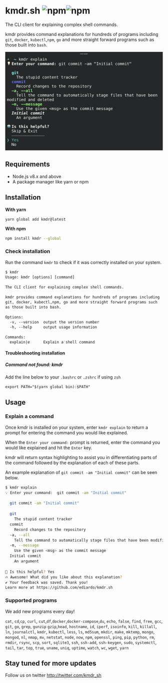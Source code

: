 # kmdr.sh ![npm](https://img.shields.io/npm/v/kmdr?color=green&style=flat-square)![npm](https://img.shields.io/npm/dt/kmdr?color=blue&style=flat-square)

The CLI client for explaining complex shell commands.

kmdr provides command explanations for hundreds of programs including `git`, `docker`, `kubectl`,`npm`, `go` and more straight forward programs such as those built into `bash`.

![kmdr](screenshot.png)

## Requirements

- Node.js v8.x and above
- A package manager like yarn or npm

## Installation

**With yarn**

```bash
yarn global add kmdr@latest
```

**With npm**

```bash
npm install kmdr --global
```

### Check installation

Run the command `kmdr` to check if it was correctly installed on your system.

```
$ kmdr
Usage: kmdr [options] [command]

The CLI client for explaining complex shell commands.

kmdr provides command explanations for hundreds of programs including git, docker, kubectl,npm, go and more straight forward programs such as those built into bash.

Options:
  -v, --version  output the version number
  -h, --help     output usage information

Commands:
  explain|e      Explain a shell command
```

#### Troubleshooting installation

##### Command not found: kmdr

Add the line below to your `.bashrc` or `.zshrc` if using `zsh`

```
export PATH="$(yarn global bin):$PATH"
```

## Usage

### Explain a command

Once kmdr is installed on your system, enter `kmdr explain` to return a prompt for entering the command you would like explained.

When the `Enter your command:` prompt is returned, enter the command you would like explained and hit the `Enter` key.

kmdr will return syntax highlighting to assist you in differentiating parts of the command followed by the explanation of each of these parts.

An example explanation of `git commit -am "Initial commit"` can be seen below.

```bash
$ kmdr explain
💡 Enter your command:  git commit -am "Initial commit"

  git commit -am "Initial commit"

  git
    The stupid content tracker
  commit
    Record changes to the repository
  -a, --all
    Tell the command to automatically stage files that have been modified and deleted
  -m, --message
    Use the given <msg> as the commit message
  Initial commit
    An argument

🤖 Is this helpful? Yes
🔥 Awesome! What did you like about this explanation?
✔ Your feedback was saved. Thank you!
Learn more at https://github.com/ediardo/kmdr.sh
```

### Supported programs

We add new programs every day!

`cat`, `cd`,`cp`, `curl`, `cut`,`df`,`docker`,`docker-compose`,`du`, `echo`, `false`, `find`, `free`, `gcc`, `git`, `go`, `grep`, `gunzip` `gzip`,`head`, `hostname`, `id`, `iperf`, `isoinfo`, `kill`, `killall`, `ln`, `journalctl`, `kmdr`, `kubectl`, `less`, `ls`, `md5sum`, `mkdir`, `make`, `mktemp`, `mongo`, `mongod`, `nl`, `nmap`, `mv`, `netstat`, `node`, `now`, `npm`, `openssl`, `ping`, `pip`, `python`, `rm`, `rmdir`, `rsync`, `scp`, `sort`, `sqlite3`, `ssh`, `ssh-add`, `ssh-keygen`, `sudo`, `systemctl`, `tail`, `tar`, `top`, `true`, `uname`, `uniq`, `uptime`, `watch`, `wc`, `wget`, `yarn`

## Stay tuned for more updates

Follow us on twitter http://twitter.com/kmdr_sh

